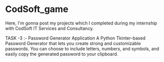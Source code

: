 # CodSoft_game

Here, I'm gonna post my projects which I completed during my internship with CodSoft IT Services and Consultancy.

TASK -3 :- Password Generator Application A Python Tkinter-based Password Generator that lets you create strong and customizable passwords. You can choose to include letters, numbers, and symbols, and easily copy the generated password to your clipboard.
